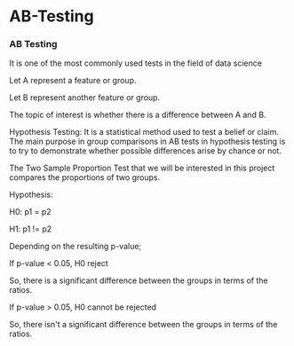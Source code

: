 # AB-Testing

### AB Testing

It is one of the most commonly used tests in the field of data science

Let A represent a feature or group.

Let B represent another feature or group.

The topic of interest is whether there is a difference between A and B.

Hypothesis Testing: It is a statistical method used to test a belief or claim. The main purpose in group comparisons in AB tests in hypothesis testing is to try to demonstrate whether possible differences arise by chance or not.

The Two Sample Proportion Test that we will be interested in this project compares the proportions of two groups.

Hypothesis:

H0: p1 = p2

H1: p1 != p2

Depending on the resulting p-value;

If p-value < 0.05, H0 reject

So, there is a significant difference between the groups in terms of the ratios.

If p-value > 0.05, H0 cannot be rejected

So, there isn't a significant difference between the groups in terms of the ratios.
